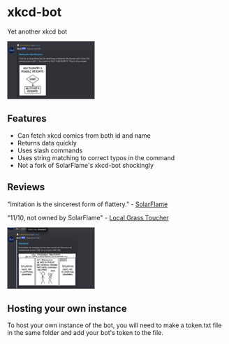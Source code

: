 # xkcd-bot
Yet another xkcd bot

<img src="screenshots/getter.png" alt="Example screenshot" width="200"/>

## Features
- Can fetch xkcd comics from both id and name
- Returns data quickly
- Uses slash commands
- Uses string matching to correct typos in the command
- Not a fork of SolarFlame's xkcd-bot shockingly

## Reviews
"Imitation is the sincerest form of flattery."
\- [SolarFlame](https://github.com/SolarFlame5/)

"11/10, not owned by SolarFlame"
\- [Local Grass Toucher](https://neppkun.me/)

<img src="screenshots/stringmatching.png" alt="Example screenshot" width="200"/>

## Hosting your own instance
To host your own instance of the bot, you will need to make a token.txt file in the same folder and 
add your bot's token to the file.

